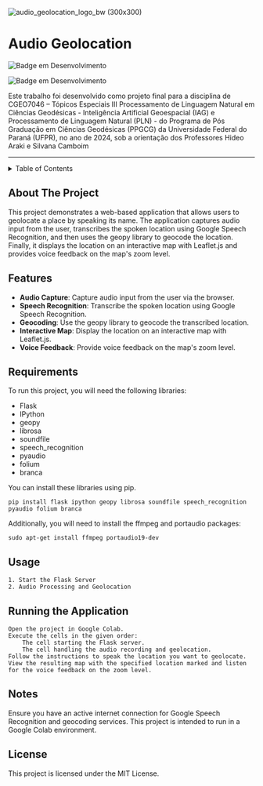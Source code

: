 ![audio_geolocation_logo_bw (300x300)](https://github.com/nathandamas/audio-geolocation/assets/19439872/d54b58a8-4071-406e-9c15-5ade62065a78)

# Audio Geolocation

 ![Badge em Desenvolvimento](https://img.shields.io/badge/license-MIT-blue) 
 
 ![Badge em Desenvolvimento](http://img.shields.io/static/v1?label=STATUS&message=EM%20DESENVOLVIMENTO&color=yellow&style=for-the-badge)

Este trabalho foi desenvolvido como projeto final para a disciplina de CGEO7046 – Tópicos Especiais III Processamento de Linguagem Natural em Ciências Geodésicas - 
Inteligência Artificial Geoespacial (IAG) e Processamento de Linguagem Natural (PLN) - do Programa de Pós Graduação em Ciências Geodésicas (PPGCG) da Universidade Federal do Paraná (UFPR), no ano de 2024, sob a orientação dos Professores Hideo Araki e Silvana Camboim

-------------------------------------------------------------------------------------------------------------------------------------------------------------------

<!-- TABLE OF CONTENTS -->
<details>
  <summary>Table of Contents</summary>
  <ol>
    <li><a href="#about-the-project">About The Project</a></li>
    <li><a href="#requirements">Requirements</a></li>
    <li><a href="#usage">Usage</a></li>
    <li><a href="#running-the-application">Running the application</a></li>
    <li><a href="#notes">Notes</a></li>
    <li><a href="#license">License</a></li>
  </ol>
</details>

## About The Project

This project demonstrates a web-based application that allows users to geolocate a place by speaking its name. The application captures audio input from the user, transcribes the spoken location using Google Speech Recognition, and then uses the geopy library to geocode the location. Finally, it displays the location on an interactive map with Leaflet.js and provides voice feedback on the map's zoom level.

## Features

- **Audio Capture**: Capture audio input from the user via the browser.
- **Speech Recognition**: Transcribe the spoken location using Google Speech Recognition.
- **Geocoding**: Use the geopy library to geocode the transcribed location.
- **Interactive Map**: Display the location on an interactive map with Leaflet.js.
- **Voice Feedback**: Provide voice feedback on the map's zoom level.

## Requirements

To run this project, you will need the following libraries:

- Flask
- IPython
- geopy
- librosa
- soundfile
- speech_recognition
- pyaudio
- folium
- branca




You can install these libraries using pip. 
```
pip install flask ipython geopy librosa soundfile speech_recognition pyaudio folium branca
```
Additionally, you will need to install the ffmpeg and portaudio packages:
```
sudo apt-get install ffmpeg portaudio19-dev
```
## Usage

    1. Start the Flask Server
    2. Audio Processing and Geolocation

## Running the Application

    Open the project in Google Colab.
    Execute the cells in the given order:
        The cell starting the Flask server.
        The cell handling the audio recording and geolocation.
    Follow the instructions to speak the location you want to geolocate.
    View the resulting map with the specified location marked and listen for the voice feedback on the zoom level.

## Notes

Ensure you have an active internet connection for Google Speech Recognition and geocoding services.
This project is intended to run in a Google Colab environment.

## License

This project is licensed under the MIT License.
